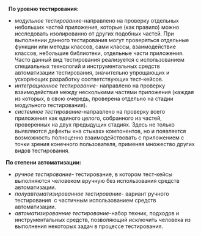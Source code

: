 ﻿` `**По уровню тестирования:**

- *модульное тестирование*-направлено на проверку отдельных небольших частей приложения, которые (как правило) можно исследовать изолированно от других подобных частей. При выполнении данного тестирования могут проверяться отдельные функции или методы классов, сами классы, взаимодействие классов, небольшие библиотеки, отдельные части приложения. Часто данный вид тестирования реализуется с использованием специальных технологий и инструментальных средств автоматизации тестирования, значительно упрощающих и ускоряющих разработку соответствующих тест-кейсов.
- *интеграционное тестирование*- направлено на проверку взаимодействия между несколькими частями приложения (каждая из которых, в свою очередь, проверена отдельно на стадии модульного тестирования).
- *системное тестирование*-направлено на проверку всего приложения как единого целого, собранного из частей, проверенных на двух предыдущих стадиях. Здесь не только выявляются дефекты «на стыках» компонентов, но и появляется возможность полноценно взаимодействовать с приложением с точки зрения конечного пользователя, применяя множество других видов тестирования.

**По степени автоматизации:**

- *ручное тестирование*- тестирование, в котором тест-кейсы выполняются человеком вручную без использования средств автоматизации.
- *полуавтоматизированное тестирование*- вариант ручного тестирования  с частичным использованием средств автоматизации.
- *автоматизированние тестирование*-набор техник, подходов и инструментальных средств, позволяющий исключить человека из выполнения некоторых задач в процессе тестирования.
